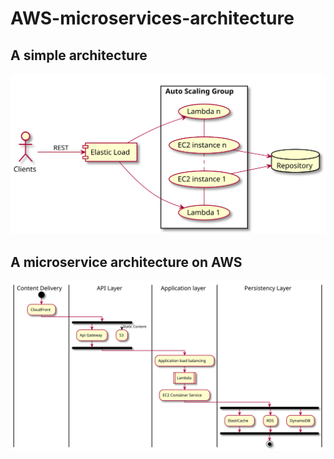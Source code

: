 # AWS-microservices-architecture

## A simple architecture
![A simple architecture on AWS](https://github.com/angoa/AWS-microservices-architecture/blob/master/img/ms-simple.svg)

## A microservice architecture on AWS
![A microservice architecture on AWS](https://github.com/angoa/AWS-microservices-architecture/blob/master/img/ms-architecture-aws.svg)
